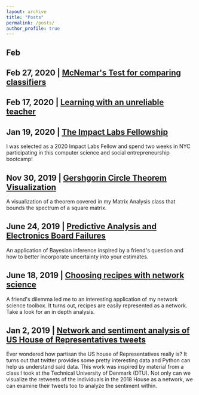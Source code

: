 ```yaml
---
layout: archive
title: "Posts"
permalink: /posts/
author_profile: true
---
```


## Feb

## Feb 27, 2020 | [McNemar's Test for comparing classifiers](https://htmlpreview.github.io/?https://github.com/rflperry/math_tutorials/blob/master/webdocs/StatPatternRecognition/McNemars_Test.html)

## Feb 17, 2020 | [Learning with an unreliable teacher](https://htmlpreview.github.io/?https://github.com/rflperry/math_tutorials/blob/master/webdocs/StatPatternRecognition/Unreliable_Teacher.html)

## Jan 19, 2020 | [The Impact Labs Fellowship](https://rflperry.github.io/posts/impact_fellowship/)
I was selected as a 2020 Impact Labs Fellow and spend two weeks in NYC participating in this computer science and social entrepreneurship bootcamp!

## Nov 30, 2019 | [Gershgorin Circle Theorem Visualization](https://rflperry.github.io/posts/gershgorin/)
A visualization of a theorem covered in my Matrix Analysis class that bounds the spectrum of a square matrix.

## June 24, 2019 | [Predictive Analysis and Electronics Board Failures](https://rflperry.github.io/posts/predictive-analysis/)
An application of Bayesian inference inspired by a friend's question and how to better incorporate uncertainty into your estimates.

## June 18, 2019 | [Choosing recipes with network science](https://nbviewer.jupyter.org/github/rflperry/recipes/blob/master/analysis.ipynb)
A friend's dilemma led me to an interesting application of my network science toolbox. It turns out, recipes are easily represented as a network. Take a look for an in depth analysis.

## Jan 2, 2019 | [Network and sentiment analysis of US House of Representatives tweets](https://rflperry.github.io/socialgraphs2018/)
Ever wondered how partisan the US house of Representatives really is? It turns out that twitter provides some pretty interesting data and Python can help us understand said data. This work was inspired by material from a class I took at the Technical University of Denmark (DTU). Not only can we visualize the retweets of the individuals in the 2018 House as a network, we can examine their tweets too to analyze the sentiment within. 
